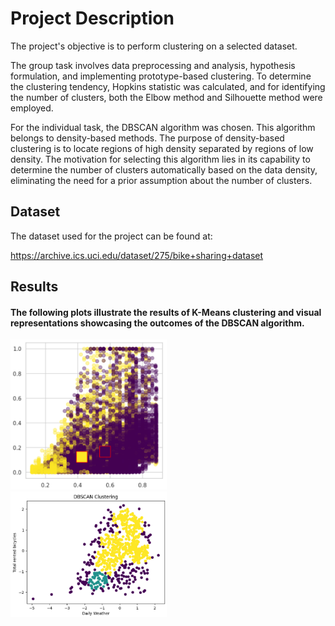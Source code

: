 # Project Description

The project's objective is to perform clustering on a selected dataset.

The group task involves data preprocessing and analysis, hypothesis formulation, and implementing prototype-based clustering. To determine the clustering tendency, Hopkins statistic was calculated, and for identifying the number of clusters, both the Elbow method and Silhouette method were employed.

For the individual task, the DBSCAN algorithm was chosen. This algorithm belongs to density-based methods. The purpose of density-based clustering is to locate regions of high density separated by regions of low density. The motivation for selecting this algorithm lies in its capability to determine the number of clusters automatically based on the data density, eliminating the need for a prior assumption about the number of clusters.

## Dataset

The dataset used for the project can be found at:

https://archive.ics.uci.edu/dataset/275/bike+sharing+dataset

## Results

<p align="center">
    <h4>The following plots illustrate the results of K-Means clustering and visual representations showcasing the outcomes of the DBSCAN algorithm.</h4>
  <img src="./img/kmeans.png" alt="Image 1" width="250" style="margin-right: 10px;">
  <img src="./img/dbscan.png" alt="Image 2" width="250" style="margin-right: 10px;">
</p>
